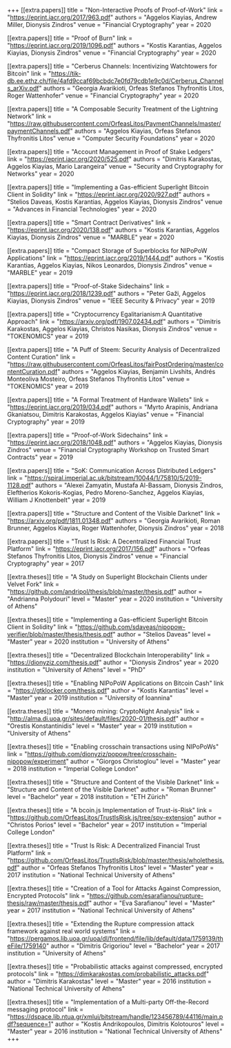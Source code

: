 +++
[[extra.papers]]
title = "Non-Interactive Proofs of Proof-of-Work"
link = "https://eprint.iacr.org/2017/963.pdf"
authors = "Aggelos Kiayias, Andrew Miller, Dionysis Zindros"
venue = "Financial Cryptography"
year = 2020

[[extra.papers]]
title = "Proof of Burn"
link = "https://eprint.iacr.org/2019/1096.pdf"
authors = "Kostis Karantias, Aggelos Kiayias, Dionysis Zindros"
venue = "Financial Cryptography"
year = 2020

[[extra.papers]]
title = "Cerberus Channels: Incentivizing Watchtowers for Bitcoin"
link = "https://tik-db.ee.ethz.ch/file/4afd9ccaf69bcbdc7e0fd79cdb1e9c0d/Cerberus_Channels_arXiv.pdf"
authors = "Georgia Avarikioti, Orfeas Stefanos Thyfronitis Litos, Roger Wattenhofer"
venue = "Financial Cryptography"
year = 2020

[[extra.papers]]
title = "A Composable Security Treatment of the Lightning Network"
link = "https://raw.githubusercontent.com/OrfeasLitos/PaymentChannels/master/paymentChannels.pdf"
authors = "Aggelos Kiayias, Orfeas Stefanos Thyfronitis Litos"
venue = "Computer Security Foundations"
year = 2020

[[extra.papers]]
title = "Account Management in Proof of Stake Ledgers"
link = "https://eprint.iacr.org/2020/525.pdf"
authors = "Dimitris Karakostas, Aggelos Kiayias, Mario Larangeira"
venue = "Security and Cryptography for Networks"
year = 2020

[[extra.papers]]
title = "Implementing a Gas-efficient Superlight Bitcoin Client in Solidity"
link = "https://eprint.iacr.org/2020/927.pdf"
authors = "Stelios Daveas, Kostis Karantias, Aggelos Kiayias, Dionysis Zindros"
venue = "Advances in Financial Technologies"
year = 2020

[[extra.papers]]
title = "Smart Contract Derivatives"
link = "https://eprint.iacr.org/2020/138.pdf"
authors = "Kostis Karantias, Aggelos Kiayias, Dionysis Zindros"
venue = "MARBLE"
year = 2020

[[extra.papers]]
title = "Compact Storage of Superblocks for NIPoPoW Applications"
link = "https://eprint.iacr.org/2019/1444.pdf"
authors = "Kostis Karantias, Aggelos Kiayias, Nikos Leonardos, Dionysis Zindros"
venue = "MARBLE"
year = 2019

[[extra.papers]]
title = "Proof-of-Stake Sidechains"
link = "https://eprint.iacr.org/2018/1239.pdf"
authors = "Peter Gaži, Aggelos Kiayias, Dionysis Zindros"
venue = "IEEE Security & Privacy"
year = 2019

[[extra.papers]]
title = "Cryptocurrency Egalitarianism:A Quantitative Approach"
link = "https://arxiv.org/pdf/1907.02434.pdf"
authors = "Dimitris Karakostas, Aggelos Kiayias, Christos Nasikas, Dionysis Zindros"
venue = "TOKENOMICS"
year = 2019

[[extra.papers]]
title = "A Puff of Steem: Security Analysis of Decentralized Content Curation"
link = "https://raw.githubusercontent.com/OrfeasLitos/fairPostOrdering/master/contentCuration.pdf"
authors = "Aggelos Kiayias, Benjamin Livshits, Andrés Monteoliva Mosteiro, Orfeas Stefanos Thyfronitis Litos"
venue = "TOKENOMICS"
year = 2019

[[extra.papers]]
title = "A Formal Treatment of Hardware Wallets"
link = "https://eprint.iacr.org/2019/034.pdf"
authors = "Myrto Arapinis, Andriana Gkaniatsou, Dimitris Karakostas, Aggelos Kiayias"
venue = "Financial Cryptography"
year = 2019

[[extra.papers]]
title = "Proof-of-Work Sidechains"
link = "https://eprint.iacr.org/2018/1048.pdf"
authors = "Aggelos Kiayias, Dionysis Zindros"
venue = "Financial Cryptography Workshop on Trusted Smart Contracts"
year = 2019

[[extra.papers]]
title = "SoK: Communication Across Distributed Ledgers"
link = "https://spiral.imperial.ac.uk/bitstream/10044/1/75810/5/2019-1128.pdf"
authors = "Alexei Zamyatin, Mustafa Al-Bassam, Dionysis Zindros, Eleftherios Kokoris-Kogias, Pedro Moreno-Sanchez, Aggelos Kiayias, William J Knottenbelt"
year = 2019

[[extra.papers]]
title = "Structure and Content of the Visible Darknet"
link = "https://arxiv.org/pdf/1811.01348.pdf"
authors = "Georgia Avarikioti, Roman Brunner, Aggelos Kiayias, Roger Wattenhofer, Dionysis Zindros"
year = 2018

[[extra.papers]]
title = "Trust Is Risk: A Decentralized Financial Trust Platform"
link = "https://eprint.iacr.org/2017/156.pdf"
authors = "Orfeas Stefanos Thyfronitis Litos, Dionysis Zindros"
venue = "Financial Cryptography"
year = 2017

[[extra.theses]]
title = "A Study on Superlight Blockchain Clients under Velvet Fork"
link = "https://github.com/andripol/thesis/blob/master/thesis.pdf"
author = "Andrianna Polydouri"
level = "Master"
year = 2020
institution = "University of Athens"

[[extra.theses]]
title = "Implementing a Gas-efficient Superlight Bitcoin Client in Solidity"
link = "https://github.com/sdaveas/nipopow-verifier/blob/master/thesis/thesis.pdf"
author = "Stelios Daveas"
level = "Master"
year = 2020
institution = "University of Athens"

[[extra.theses]]
title = "Decentralized Blockchain Interoperability"
link = "https://dionyziz.com/thesis.pdf"
author = "Dionysis Zindros"
year = 2020
institution = "University of Athens"
level = "PhD"

[[extra.theses]]
title = "Enabling NIPoPoW Applications on Bitcoin Cash"
link = "https://gtklocker.com/thesis.pdf"
author = "Kostis Karantias"
level = "Master"
year = 2019
institution = "University of Ioannina"

[[extra.theses]]
title = "Monero mining: CryptoNight Analysis"
link = "http://alma.di.uoa.gr/sites/default/files/2020-01/thesis.pdf"
author = "Orestis Konstantinidis"
level = "Master"
year = 2019
institution = "University of Athens"

[[extra.theses]]
title = "Enabling crosschain transactions using NIPoPoWs"
link = "https://github.com/dionyziz/popow/tree/crosschain-nipopow/experiment"
author = "Giorgos Christoglou"
level = "Master"
year = 2018
institution = "Imperial College London"

[[extra.theses]]
title = "Structure and Content of the Visible Darknet"
link = "Structure and Content of the Visible Darknet"
author = "Roman Brunner"
level = "Bachelor"
year = 2018
institution = "ETH Zürich"

[[extra.theses]]
title = "A bcoin.js Implementation of Trust-is-Risk"
link = "https://github.com/OrfeasLitos/TrustIsRisk.js/tree/spv-extension"
author = "Christos Porios"
level = "Bachelor"
year = 2017
institution = "Imperial College London"

[[extra.theses]]
title = "Trust Is Risk: A Decentralized Financial Trust Platform"
link = "https://github.com/OrfeasLitos/TrustIsRisk/blob/master/thesis/wholethesis.pdf"
author = "Orfeas Stefanos Thyfronitis Litos"
level = "Master"
year = 2017
institution = "National Technical University of Athens"

[[extra.theses]]
title = "Creation of a Tool for Attacks Against Compression, Encrypted Protocols"
link = "https://github.com/esarafianou/rupture-thesis/raw/master/thesis.pdf"
author = "Eva Sarafianou"
level = "Master"
year = 2017
institution = "National Technical University of Athens"

[[extra.theses]]
title = "Extending the Rupture compression attack framework against real world systems"
link = "https://pergamos.lib.uoa.gr/uoa/dl/frontend/file/lib/default/data/1759139/theFile/1759140"
author = "Dimitris Grigoriou"
level = "Bachelor"
year = 2017
institution = "University of Athens"

[[extra.theses]]
title = "Probabilistic attacks against compressed, encrypted protocols"
link = "https://dimkarakostas.com/probabilistic_attacks.pdf"
author = "Dimitris Karakostas"
level = "Master"
year = 2016
institution = "National Technical University of Athens"

[[extra.theses]]
title = "Implementation of a Multi-party Off-the-Record messaging protocol"
link = "https://dspace.lib.ntua.gr/xmlui/bitstream/handle/123456789/44116/main.pdf?sequence=1"
author = "Kostis Andrikopoulos, Dimitris Kolotouros"
level = "Master"
year = 2016
institution = "National Technical University of Athens"
+++
